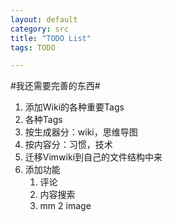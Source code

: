 ```yaml
---
layout: default
category: src
title: "TODO List"
tags: TODO

---
```




#我还需要完善的东西#
1. 添加Wiki的各种重要Tags
  1. 各种Tags
  2. 按生成器分：wiki，思维导图
  3. 按内容分：习惯，技术
2. 迁移Vimwiki到自己的文件结构中来
3. 添加功能
    1. 评论
    2. 内容搜索
    3. mm 2 image
